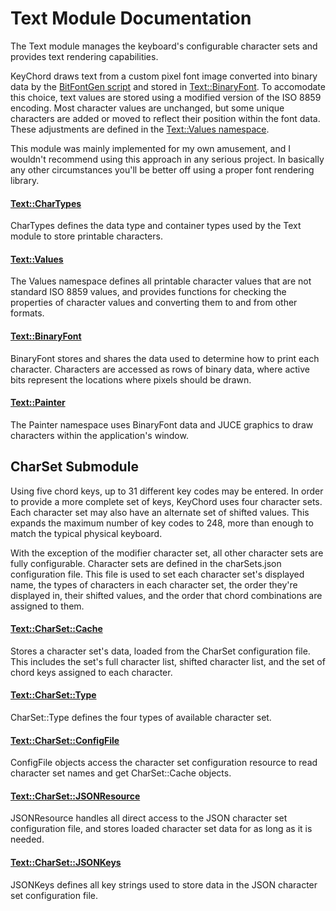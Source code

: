 # Text Module Documentation
The Text module manages the keyboard's configurable character sets and provides text rendering capabilities.

KeyChord draws text from a custom pixel font image converted into binary data by the [BitFontGen script](../../project-scripts/BitFontGen.pl) and stored in [Text\::BinaryFont](../../Source/GUI/Text/Text_BinaryFont.cpp). To accomodate this choice, text values are stored using a modified version of the ISO 8859 encoding. Most character values are unchanged, but some unique characters are added or moved to reflect their position within the font data. These adjustments are defined in the [Text\::Values namespace](../../Source/Gui/Text/Text_Values.h).

This module was mainly implemented for my own amusement, and I wouldn't recommend using this approach in any serious project. In basically any other circumstances you'll be better off using a proper font rendering library.

#### [Text\::CharTypes](../../Source/GUI/Text/Text_CharTypes.h)
CharTypes defines the data type and container types used by the Text module to store printable characters.

#### [Text\::Values](../../Source/GUI/Text/Text_Values.h)
The Values namespace defines all printable character values that are not standard ISO 8859 values, and provides functions for checking the properties of character values and converting them to and from other formats.

#### [Text\::BinaryFont](../../Source/GUI/Text/Text_BinaryFont.h)
BinaryFont stores and shares the data used to determine how to print each character. Characters are accessed as rows of binary data, where active bits represent the locations where pixels should be drawn.

#### [Text\::Painter](../../Source/GUI/Text/Text_Painter.h)
The Painter namespace uses BinaryFont data and JUCE graphics to draw characters within the application's window.

## CharSet Submodule
Using five chord keys, up to 31 different key codes may be entered. In order to provide a more complete set of keys, KeyChord uses four character sets. Each character set may also have an alternate set of shifted values. This expands the maximum number of key codes to 248, more than enough to match the typical physical keyboard.

With the exception of the modifier character set, all other character sets are fully configurable. Character sets are defined in the charSets.json configuration file. This file is used to set each character set's displayed name, the types of characters in each character set, the order they're displayed in, their shifted values, and the order that chord combinations are assigned to them.

#### [Text\::CharSet\::Cache](../../Source/GUI/Text/CharSet/Text_CharSet_Cache.h)
Stores a character set's data, loaded from the CharSet configuration file. This includes the set's full character list, shifted character list, and the set of chord keys assigned to each character.

#### [Text\::CharSet\::Type](../../Source/GUI/Text/CharSet/Text_CharSet_Type.h)
CharSet::Type defines the four types of available character set.

#### [Text\::CharSet\::ConfigFile](../../Source/GUI/Text/CharSet/Text_CharSet_ConfigFile.h)
ConfigFile objects access the character set configuration resource to read character set names and get CharSet\::Cache objects.

#### [Text\::CharSet\::JSONResource](../../Source/GUI/Text/CharSet/Text_CharSet_JSONResource.h)
JSONResource handles all direct access to the JSON character set configuration file, and stores loaded character set data for as long as it is needed.

#### [Text\::CharSet\::JSONKeys](../../Source/GUI/Text/CharSet/Text_CharSet_JSONKeys.h)
JSONKeys defines all key strings used to store data in the JSON character set configuration file.
